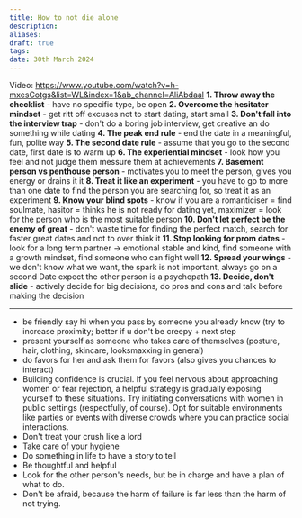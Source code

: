 ```yaml
---
title: How to not die alone
description: 
aliases: 
draft: true
tags: 
date: 30th March 2024
---
```

Video: https://www.youtube.com/watch?v=h-mxesCotgs&list=WL&index=1&ab_channel=AliAbdaal
**1. Throw away the checklist** - have no specific type, be open
**2. Overcome the hesitater mindset** - get ritt off excuses not to start dating, start small
**3. Don't fall into the interview trap** - don't do a boring job interview, get creative an do something while dating
**4. The peak end rule** - end the date in a meaningful, fun, polite way
**5. The second date rule** - assume that you go to the second date, first date is to warm up
**6. The experiential mindset** - look how you feel and not judge them messure them at achievements
**7. Basement person vs penthouse person** - motivates you to meet the person, gives you energy or drains it it
**8. Treat it like an experiment** - you have to go to more than one date to find the person you are searching for, so treat it as an experiment
**9. Know your blind spots** - know if you are a romanticiser = find soulmate, hasitor = thinks he is not ready for dating yet, maximizer = look for the person who is the most suitable person
**10. Don't let perfect be the enemy of great** - don't waste time for finding the perfect match, search for faster great dates and not to over think it
**11. Stop looking for prom dates** - look for a long term partner -> emotional stable and kind, find someone with a growth mindset, find someone who can fight well
**12. Spread your wings** - we don't know what we want, the spark is not important, always go on a second Date expect the other person is a psychopath
**13. Decide, don't slide** - actively decide for big decisions, do pros and cons and talk before making the decision
___
- be friendly say hi when you pass by someone you already know (try to increase proximity; better if u don't be creepy + next step
- present yourself as someone who takes care of themselves (posture, hair, clothing, skincare, looksmaxxing in general) 
- do favors for her and ask them for favors (also gives you chances to interact)
- Building confidence is crucial. If you feel nervous about approaching women or fear rejection, a helpful strategy is gradually exposing yourself to these situations. Try initiating conversations with women in public settings (respectfully, of course). Opt for suitable environments like parties or events with diverse crowds where you can practice social interactions.
- Don't treat your crush like a lord
- Take care of your hygiene
- Do something in life to have a story to tell
- Be thoughtful and helpful
- Look for the other person's needs, but be in charge and have a plan of what to do.
- Don't be afraid, because the harm of failure is far less than the harm of not trying.